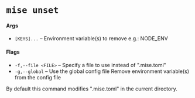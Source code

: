 # `mise unset`
#### Args

* `[KEYS]...` – Environment variable(s) to remove
e.g.: NODE_ENV

#### Flags

* `-f,--file <FILE>` – Specify a file to use instead of ".mise.toml"
* `-g,--global` – Use the global config file
Remove environment variable(s) from the config file

By default this command modifies ".mise.toml" in the current directory.
